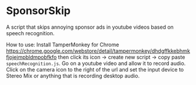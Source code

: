 # SponsorSkip

A script that skips annoying sponsor ads in youtube videos based on speech recognition.

How to use: Install TamperMonkey for Chrome https://chrome.google.com/webstore/detail/tampermonkey/dhdgffkkebhmkfjojejmpbldmpobfkfo
then click its icon -> create new script -> copy paste `speechRecognition.js`. Go on a youtube video and allow it to record audio.
Click on the camera icon to the right of the url and set the input device to Stereo Mix or anything that is recording desktop audio.
